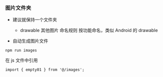 <!--
 * @Author: wangtao
 * @Date: 2022-02-19 20:21:59
 * @LastEditors: 汪滔
 * @LastEditTime: 2022-05-25 14:42:12
 * @Description: file content
-->

### 图片文件夹

- 建议就保持一个文件夹

  - drawable 其他图片 命名规则 按功能命名，类似 Android 的 drawable

- 自动生成图片文件

```
npm run images
```

在 js 文件中引用

```
import { empty01 } from '@/images';
```

